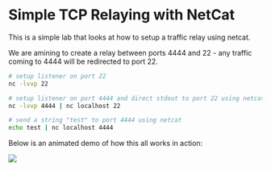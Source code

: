 # Simple TCP Relaying with NetCat

This is a simple lab that looks at how to setup a traffic relay using netcat.

We are amining to create a relay between ports 4444 and 22 - any traffic coming to 4444 will be redirected to port 22.

```bash
# setup listener on port 22
nc -lvvp 22

# setup listener on port 4444 and direct stdout to port 22 using netcat
nc -lvvp 4444 | nc localhost 22

# send a string "test" to port 4444 using netcat
echo test | nc localhost 4444
```

Below is an animated demo of how this all works in action:

![](../../.gitbook/assets/peek-2019-01-11-11-06.gif)

